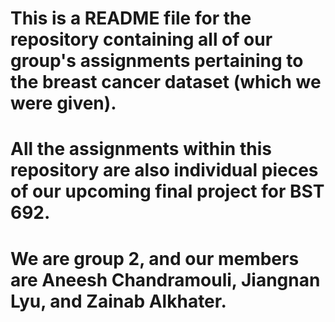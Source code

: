 # This is a README file for the repository containing all of our group's assignments pertaining to the breast cancer dataset (which we were given). 
# All the assignments within this repository are also individual pieces of our upcoming final project for BST 692. 
# We are group 2, and our members are Aneesh Chandramouli, Jiangnan Lyu, and Zainab Alkhater.
